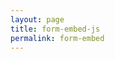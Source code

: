 ```yaml
---
layout: page
title: form-embed-js
permalink: form-embed
---
```


<script>
    window.GeckoChatSettings = {
        account_id: '4bBhmgvBpjViKcY',
        auto_boot: true
    };
</script>
<script src="https://embed.geckochat.io"></script>
